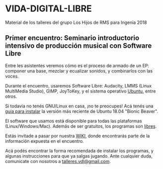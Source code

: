 # VIDA-DIGITAL-LIBRE
Material de los talleres del grupo Los Hijos de RMS para Ingenia 2018

## Primer encuentro: Seminario introductorio intensivo de producción musical con Software Libre

Entre les asistentes veremos cómo es el proceso de armado de un EP: componer una base, mezclar y ecualizar sonidos, y combinarlos con las voces.

Durante el encuentro, usaremos Software Libre: Audacity, LMMS (Linux MultiMedia Studio), GIMP, JoyToKey, y el sistema operativo [Ubuntu](https://www.ubuntu.com/download/desktop), entre otros.

Si todavía no tenés GNU/Linux en casa, ¡no te preocupes! Acá tenés una [guía para instalar](https://www.muylinux.com/2018/06/18/guia-instalacion-ubuntu-18-04-lts/) la versión más reciente de Ubuntu 18.04 "Bionic Beaver".

El software que usamos está disponible para todas las plataformas (Linux/Windows/Mac). Además de ser gratuitos, los programas son [libres](https://www.gnu.org/philosophy/free-sw.es.html). 

Estás invitade a pasar por nuestra [WIKI](https://github.com/CutSomeSlack/VIDA-DIGITAL-LIBRE/wiki), donde encontrarás parte de la información expuesta en el encuentro.

Acá podés encontrar la forma recomendada de instalar los programas, y algunas instrucciones para que ya salgas jugando.
Ante cualquier duda, comunicate con nosotros a <talleres.vdl@gmail.com>.
